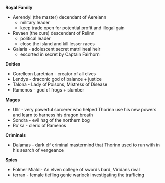 **Royal Family**
- Aerendyl (the master) decendant of Aerelann
	- military leader
	- keep trade open for potential profit and illegal gain
- Revaen (the cure) descendant of Relinn
	- political leader
	- close the island and kill lesser races
- Galaria - adolescent secret matrilineal heir 
	- escorted in secret by Captain Fairhorn

**Deities**
- Corelleon Larethian - creator of all elves
- Lendys - draconic god of balance + justice
- Talona - Lady of Poisons, Mistress of Disease
- Ramenos - god of frogs + slumber

**Mages**
- Ullr - very powerful sorcerer who helped Thorinn use his new powers and learn to harness his dragon breath 
- Sondra - evil hag of the northern bog
- Ro'ka - cleric of Ramenos

**Criminals**
- Dalamas - dark elf criminal mastermind that Thorinn used to run with in his search of vengeance

**Spies**
- Folmer Mialdi- An elven college of swords bard, Viridans rival
- terran - female tiefling genie warlock investigating the trafficing